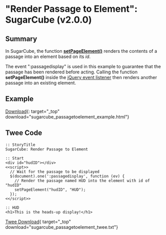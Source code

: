 # "Render Passage to Element": SugarCube (v2.0.0)

## Summary

In SugarCube, the function **[setPageElement()](http://www.motoslave.net/sugarcube/2/docs/#functions-function-setpageelement)** renders the contents of a passage into an element based on its *id*.

The event ":passagedisplay" is used in this example to guarantee that the passage has been rendered before acting. Calling the function **setPageElement()** inside the [jQuery event listener](https://api.jquery.com/on/) then renders another passage into an existing element.

## Example

[Download](sugarcube_passagetoelement_example.html){: target="_top" download="sugarcube_passagetoelement_example.html"}

## Twee Code

```twee
:: StoryTitle
SugarCube: Render Passage to Element

:: Start
<div id="hudID"></div>
<<script>>
  // Wait for the passage to be displayed
  $(document).one(':passagedisplay', function (ev) {
    // Render the passage named HUD into the element with id of "hudID"
    setPageElement("hudID", "HUD");
  });
<</script>>

:: HUD
<h1>This is the heads-up display!</h1>

```

[Twee Download](sugarcube_passagetoelement_twee.txt){ target="_top" download="sugarcube_passagetoelement_twee.txt"}
